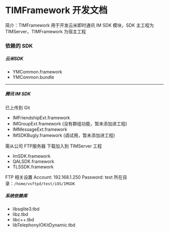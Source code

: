 #  TIMFramework 开发文档

简介：TIMFramework 用于开发云米即时通讯 IM SDK 模块，SDK 主工程为 TIMServer，TIMFramework 为宿主工程

### 依赖的 SDK

##### 云米SDK
* YMCommon.framework
* YMCommon.bundle

***
##### 腾讯 IM SDK

已上传到 Git
* IMFriendshipExt.framework
* IMGroupExt.framework (没有群组功能，暂未添加进工程)
* IMMessageExt.framework
* IMSDKBugly.framework (调试用，暂未添加进工程)

需从公司 FTP服务器 下载加入到 TIMServer 工程
* ImSDK.framework
* QALSDK.framework
* TLSSDK.framework

FTP 相关设置
Account: 192.168.1.250
Password: test
所在目录：`/home/vsftpd/test/iOS/IMSDK`

##### 系统依赖库
* libsqlite3.tbd
* libz.tbd
* libc++.tbd
* libTelephonyIOKitDynamic.tbd
